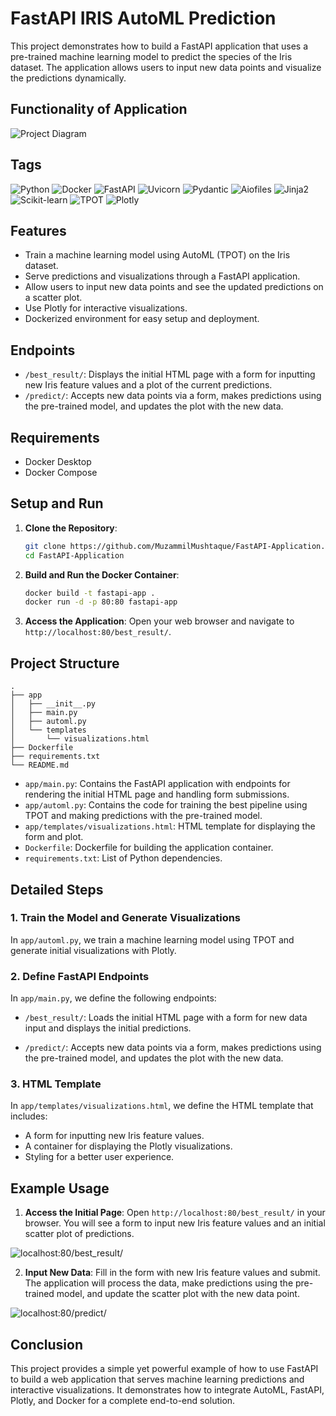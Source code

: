 # FastAPI IRIS AutoML Prediction

This project demonstrates how to build a FastAPI application that uses a pre-trained machine learning model to predict the species of the Iris dataset. The application allows users to input new data points and visualize the predictions dynamically.

## Functionality of Application

![Project Diagram](App-functionality.png)

## Tags

![Python](https://img.shields.io/badge/python-3776AB?style=for-the-badge&logo=python)
![Docker](https://img.shields.io/badge/docker-2496ED?style=for-the-badge&logo=docker)
![FastAPI](https://img.shields.io/badge/FastAPI-005571?style=for-the-badge&logo=fastapi)
![Uvicorn](https://img.shields.io/badge/uvicorn-000000?style=for-the-badge&logo=uvicorn)
![Pydantic](https://img.shields.io/badge/pydantic-3776AB?style=for-the-badge&logo=python)
![Aiofiles](https://img.shields.io/badge/aiofiles-3776AB?style=for-the-badge&logo=python)
![Jinja2](https://img.shields.io/badge/jinja2-B41717?style=for-the-badge&logo=jinja)
![Scikit-learn](https://img.shields.io/badge/scikit--learn-F7931E?style=for-the-badge&logo=scikit-learn)
![TPOT](https://img.shields.io/badge/tpot-45b8d8?style=for-the-badge&logo=python)
![Plotly](https://img.shields.io/badge/plotly-3F4F75?style=for-the-badge&logo=plotly)


## Features

- Train a machine learning model using AutoML (TPOT) on the Iris dataset.
- Serve predictions and visualizations through a FastAPI application.
- Allow users to input new data points and see the updated predictions on a scatter plot.
- Use Plotly for interactive visualizations.
- Dockerized environment for easy setup and deployment.

## Endpoints

- `/best_result/`: Displays the initial HTML page with a form for inputting new Iris feature values and a plot of the current predictions.
- `/predict/`: Accepts new data points via a form, makes predictions using the pre-trained model, and updates the plot with the new data.

## Requirements

- Docker Desktop
- Docker Compose

## Setup and Run

1. **Clone the Repository**:
    ```bash
    git clone https://github.com/MuzammilMushtaque/FastAPI-Application.git
    cd FastAPI-Application
    ```

2. **Build and Run the Docker Container**:
    ```bash
    docker build -t fastapi-app .
    docker run -d -p 80:80 fastapi-app
    ```

3. **Access the Application**:
    Open your web browser and navigate to `http://localhost:80/best_result/`.

## Project Structure

```
.
├── app
│   ├── __init__.py
│   ├── main.py
│   ├── automl.py
│   └── templates
│       └── visualizations.html
├── Dockerfile
├── requirements.txt
└── README.md
```

- `app/main.py`: Contains the FastAPI application with endpoints for rendering the initial HTML page and handling form submissions.
- `app/automl.py`: Contains the code for training the best pipeline using TPOT and making predictions with the pre-trained model.
- `app/templates/visualizations.html`: HTML template for displaying the form and plot.
- `Dockerfile`: Dockerfile for building the application container.
- `requirements.txt`: List of Python dependencies.

## Detailed Steps

### 1. Train the Model and Generate Visualizations

In `app/automl.py`, we train a machine learning model using TPOT and generate initial visualizations with Plotly.

### 2. Define FastAPI Endpoints

In `app/main.py`, we define the following endpoints:
- `/best_result/`: Loads the initial HTML page with a form for new data input and displays the initial predictions.

- `/predict/`: Accepts new data points via a form, makes predictions using the pre-trained model, and updates the plot with the new data.


### 3. HTML Template

In `app/templates/visualizations.html`, we define the HTML template that includes:
- A form for inputting new Iris feature values.
- A container for displaying the Plotly visualizations.
- Styling for a better user experience.

## Example Usage

1. **Access the Initial Page**: Open `http://localhost:80/best_result/` in your browser. You will see a form to input new Iris feature values and an initial scatter plot of predictions.

![localhost:80/best_result/](HTML-best_result.png)


2. **Input New Data**: Fill in the form with new Iris feature values and submit. The application will process the data, make predictions using the pre-trained model, and update the scatter plot with the new data point.

![localhost:80/predict/](HTML-predict.png)


## Conclusion

This project provides a simple yet powerful example of how to use FastAPI to build a web application that serves machine learning predictions and interactive visualizations. It demonstrates how to integrate AutoML, FastAPI, Plotly, and Docker for a complete end-to-end solution.

